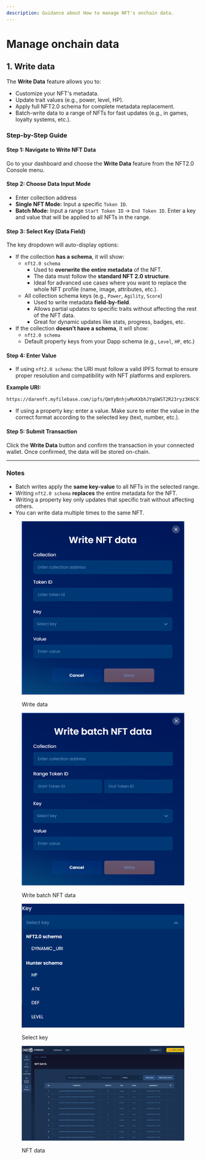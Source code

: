```yaml
---
description: Guidance about How to manage NFT's onchain data.
---
```


# Manage onchain data

## 1. Write data

The **Write Data** feature allows you to:

* Customize your NFT's metadata.
* Update trait values (e.g., power, level, HP).
* Apply full NFT2.0 schema for complete metadata replacement.
* Batch-write data to a range of NFTs for fast updates (e.g., in games, loyalty systems, etc.).

### Step-by-Step Guide

#### Step 1: Navigate to Write NFT Data

Go to your dashboard and choose the **Write Data** feature from the NFT2.0 Console menu.

#### Step 2: Choose Data Input Mode

* Enter collection address
* **Single NFT Mode:** Input a specific `Token ID`.
* **Batch Mode:** Input a range `Start Token ID` → `End Token ID`. Enter a key and value that will be applied to all NFTs in the range.

#### Step 3: Select Key (Data Field)

The key dropdown will auto-display options:

* If the collection **has a schema**, it will show:
  * `nft2.0 schema`&#x20;
    * Used to **overwrite the entire metadata** of the NFT.
    * The data must follow the **standard NFT 2.0 structure**.
    * Ideal for advanced use cases where you want to replace the whole NFT profile (name, image, attributes, etc.).
  * All collection schema keys (e.g., `Power`, `Agility`, `Score`)&#x20;
    * Used to write metadata **field-by-field**.
    * Allows partial updates to specific traits without affecting the rest of the NFT data.
    * Great for dynamic updates like stats, progress, badges, etc.
* If the collection **doesn’t have a schema**, it will show:
  * `nft2.0 schema`
  * Default property keys from your Dapp schema (e.g., `Level`, `HP`, etc.)

#### Step 4: Enter Value

* If using `nft2.0 schema`: the URI must follow a valid IPFS format to ensure proper resolution and compatibility with NFT platforms and explorers.

**Example URI:**

```
https://darenft.myfilebase.com/ipfs/QmYyBnhjwMxKXbhJYqGWST2R23ryz3K6C91nti1ZvUd7M3
```

* If using a property key: enter a value. Make sure to enter the value in the correct format according to the selected key (text, number, etc.).

#### Step 5: Submit Transaction

Click the **Write Data** button and confirm the transaction in your connected wallet. Once confirmed, the data will be stored on-chain.

***

### Notes

* Batch writes apply the **same key-value** to all NFTs in the selected range.
* Writing `nft2.0 schema` **replaces** the entire metadata for the NFT.
* Writing a property key only updates that specific trait without affecting others.
* You can write data multiple times to the same NFT.

<figure><img src="../../../.gitbook/assets/image (1).png" alt=""><figcaption><p>Write data</p></figcaption></figure>

<figure><img src="../../../.gitbook/assets/image (1) (1).png" alt=""><figcaption><p>Write batch NFT data</p></figcaption></figure>

<figure><img src="../../../.gitbook/assets/image (2).png" alt=""><figcaption><p>Select key</p></figcaption></figure>

<figure><img src="../../../.gitbook/assets/image.png" alt=""><figcaption><p>NFT data</p></figcaption></figure>
